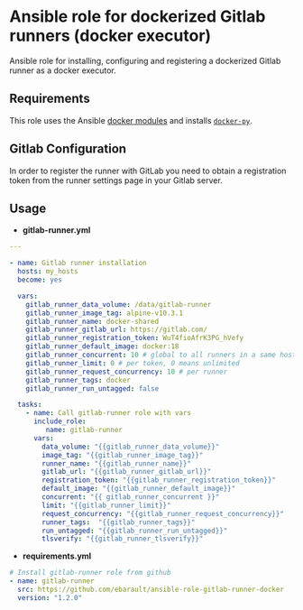 # Ansible role for dockerized Gitlab runners (docker executor)

Ansible role for installing, configuring and registering a dockerized Gitlab runner as a docker executor.

## Requirements

This role uses the Ansible [docker modules](http://docs.ansible.com/ansible/latest/guide_docker.html) and installs
[`docker-py`](http://docs.ansible.com/ansible/latest/guide_docker.html#requirements).

## Gitlab Configuration

In order to register the runner with GitLab you need to obtain a registration token from
the runner settings page in your Gitlab server.

## Usage

- **gitlab-runner.yml**

```yml
---

- name: Gitlab runner installation
  hosts: my_hosts
  become: yes

  vars:
    gitlab_runner_data_volume: /data/gitlab-runner
    gitlab_runner_image_tag: alpine-v10.3.1
    gitlab_runner_name: docker-shared
    gitlab_runner_gitlab_url: https://gitlab.com/
    gitlab_runner_registration_token: WuT4fioAfrK3PG_hVefy
    gitlab_runner_default_image: docker:18
    gitlab_runner_concurrent: 10 # global to all runners in a same host
    gitlab_runner_limit: 0 # per token, 0 means unlimited
    gitlab_runner_request_concurrency: 10 # per runner
    gitlab_runner_tags: docker
    gitlab_runner_run_untagged: false

  tasks:
    - name: Call gitlab-runner role with vars
      include_role:
         name: gitlab-runner
      vars:
        data_volume: "{{gitlab_runner_data_volume}}"
        image_tag: "{{gitlab_runner_image_tag}}"
        runner_name: "{{gitlab_runner_name}}"
        gitlab_url: "{{gitlab_runner_gitlab_url}}"
        registration_token: "{{gitlab_runner_registration_token}}"
        default_image: "{{gitlab_runner_default_image}}"
        concurrent: "{{ gitlab_runner_concurrent }}"
        limit: "{{gitlab_runner_limit}}"
        request_concurrency: "{{gitlab_runner_request_concurrency}}"
        runner_tags:  "{{gitlab_runner_tags}}"
        run_untagged: "{{gitlab_runner_run_untagged}}"
        tlsverify: "{{gitlab_runner_tlsverify}}"
```

- **requirements.yml**

```yml
# Install gitlab-runner role from github
- name: gitlab-runner
  src: https://github.com/ebarault/ansible-role-gitlab-runner-docker
  version: "1.2.0"
```

